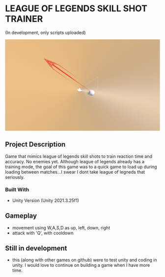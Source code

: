 # LEAGUE OF LEGENDS SKILL SHOT TRAINER
(In development, only scripts uploaded)  

![screenshot](League-of-Legends-Trainer.png)

## Project Description
Game that mimics league of legends skill shots to train reaction time and accuracy. No enemies yet.
Although league of legends already has a training mode, the goal of this game was to a quick game to load up during loading between matches...I swear I dont take league of legneds that seriously.

### Built With
- Unity Version (Unity 2021.3.25f1)

## Gameplay
- movement using W,A,S,D as up, left, down, right
- attack with 'Q', with cooldown

## Still in development
- this (along with other games on github) were to test unity and coding in unity. I would love to continue on building a game when I have more time.

